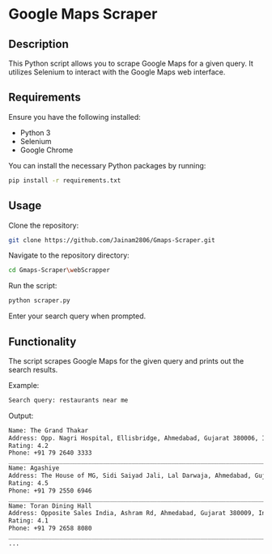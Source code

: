 # Google Maps Scraper
## Description

This Python script allows you to scrape Google Maps for a given query. It utilizes Selenium to interact with the Google Maps web interface.

## Requirements

Ensure you have the following installed:

- Python 3
- Selenium
- Google Chrome

You can install the necessary Python packages by running:
```bash
pip install -r requirements.txt
```
## Usage
Clone the repository:
```bash
git clone https://github.com/Jainam2806/Gmaps-Scraper.git
```

Navigate to the repository directory:
```bash
cd Gmaps-Scraper\webScrapper
```

Run the script:
```bash
python scraper.py
```

Enter your search query when prompted.

## Functionality
The script scrapes Google Maps for the given query and prints out the search results.

Example:
```bash
Search query: restaurants near me
```
Output:
```bash
Name: The Grand Thakar
Address: Opp. Nagri Hospital, Ellisbridge, Ahmedabad, Gujarat 380006, India
Rating: 4.2
Phone: +91 79 2640 3333
______________________________________________________________________________________________________
Name: Agashiye
Address: The House of MG, Sidi Saiyad Jali, Lal Darwaja, Ahmedabad, Gujarat 380001, India
Rating: 4.5
Phone: +91 79 2550 6946
______________________________________________________________________________________________________
Name: Toran Dining Hall
Address: Opposite Sales India, Ashram Rd, Ahmedabad, Gujarat 380009, India
Rating: 4.1
Phone: +91 79 2658 8080
______________________________________________________________________________________________________
...

```
